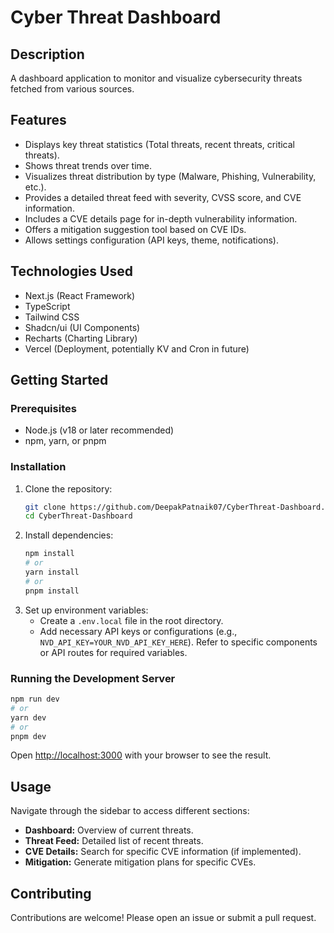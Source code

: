 # Cyber Threat Dashboard

## Description

A dashboard application to monitor and visualize cybersecurity threats fetched from various sources.

## Features

- Displays key threat statistics (Total threats, recent threats, critical threats).
- Shows threat trends over time.
- Visualizes threat distribution by type (Malware, Phishing, Vulnerability, etc.).
- Provides a detailed threat feed with severity, CVSS score, and CVE information.
- Includes a CVE details page for in-depth vulnerability information.
- Offers a mitigation suggestion tool based on CVE IDs.
- Allows settings configuration (API keys, theme, notifications).

## Technologies Used

- Next.js (React Framework)
- TypeScript
- Tailwind CSS
- Shadcn/ui (UI Components)
- Recharts (Charting Library)
- Vercel (Deployment, potentially KV and Cron in future)

## Getting Started

### Prerequisites

- Node.js (v18 or later recommended)
- npm, yarn, or pnpm

### Installation

1. Clone the repository:
   ```bash
   git clone https://github.com/DeepakPatnaik07/CyberThreat-Dashboard.git
   cd CyberThreat-Dashboard
   ```
2. Install dependencies:
   ```bash
   npm install
   # or
   yarn install
   # or
   pnpm install
   ```
3. Set up environment variables:
   - Create a `.env.local` file in the root directory.
   - Add necessary API keys or configurations (e.g., `NVD_API_KEY=YOUR_NVD_API_KEY_HERE`). Refer to specific components or API routes for required variables.

### Running the Development Server

```bash
npm run dev
# or
yarn dev
# or
pnpm dev
```

Open [http://localhost:3000](http://localhost:3000) with your browser to see the result.

## Usage

Navigate through the sidebar to access different sections:

- **Dashboard:** Overview of current threats.
- **Threat Feed:** Detailed list of recent threats.
- **CVE Details:** Search for specific CVE information (if implemented).
- **Mitigation:** Generate mitigation plans for specific CVEs.

## Contributing

Contributions are welcome! Please open an issue or submit a pull request.

